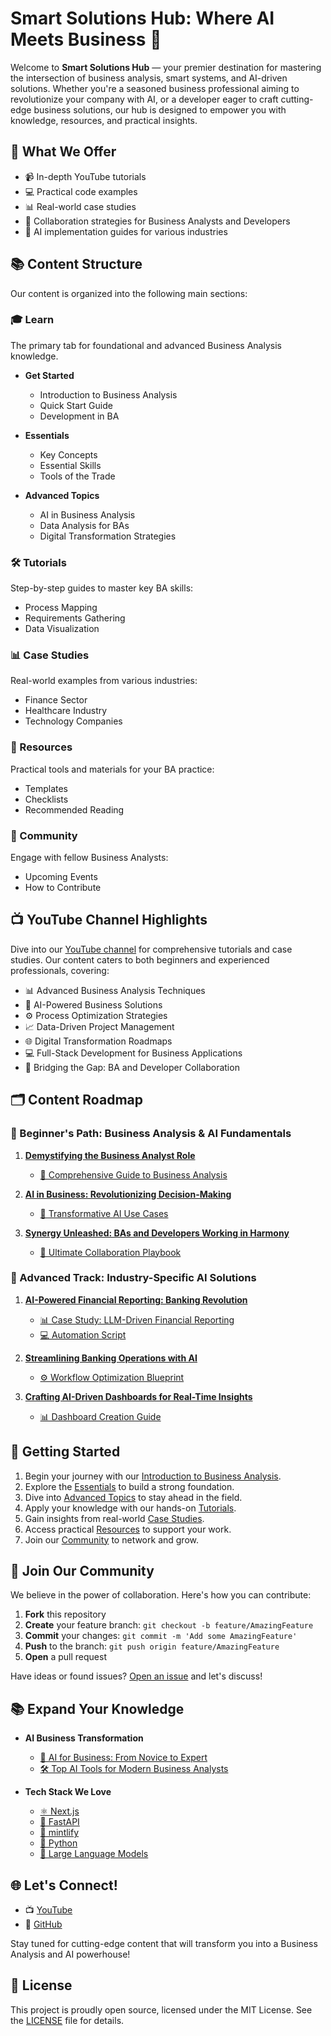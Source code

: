 # Smart Solutions Hub: Where AI Meets Business 🚀

Welcome to **Smart Solutions Hub** — your premier destination for mastering the intersection of business analysis, smart systems, and AI-driven solutions. Whether you're a seasoned business professional aiming to revolutionize your company with AI, or a developer eager to craft cutting-edge business solutions, our hub is designed to empower you with knowledge, resources, and practical insights.

## 🌟 What We Offer

- 📹 In-depth YouTube tutorials
- 💻 Practical code examples
- 📊 Real-world case studies
- 🤝 Collaboration strategies for Business Analysts and Developers
- 🧠 AI implementation guides for various industries

## 📚 Content Structure

Our content is organized into the following main sections:

### 🎓 Learn

The primary tab for foundational and advanced Business Analysis knowledge.

- **Get Started**

  - Introduction to Business Analysis
  - Quick Start Guide
  - Development in BA

- **Essentials**

  - Key Concepts
  - Essential Skills
  - Tools of the Trade

- **Advanced Topics**
  - AI in Business Analysis
  - Data Analysis for BAs
  - Digital Transformation Strategies

### 🛠️ Tutorials

Step-by-step guides to master key BA skills:

- Process Mapping
- Requirements Gathering
- Data Visualization

### 📊 Case Studies

Real-world examples from various industries:

- Finance Sector
- Healthcare Industry
- Technology Companies

### 📁 Resources

Practical tools and materials for your BA practice:

- Templates
- Checklists
- Recommended Reading

### 🤝 Community

Engage with fellow Business Analysts:

- Upcoming Events
- How to Contribute

## 📺 YouTube Channel Highlights

Dive into our [YouTube channel](https://www.youtube.com/@SmartSolutionsBA) for comprehensive tutorials and case studies. Our content caters to both beginners and experienced professionals, covering:

- 📊 Advanced Business Analysis Techniques
- 🤖 AI-Powered Business Solutions
- ⚙️ Process Optimization Strategies
- 📈 Data-Driven Project Management
- 🌐 Digital Transformation Roadmaps
- 💻 Full-Stack Development for Business Applications
- 🤝 Bridging the Gap: BA and Developer Collaboration

## 🗂 Content Roadmap

### 🌱 Beginner's Path: Business Analysis & AI Fundamentals

1. [**Demystifying the Business Analyst Role**](https://youtu.be/LinkToVideo1)

   - [📘 Comprehensive Guide to Business Analysis](/learn/introduction)

2. [**AI in Business: Revolutionizing Decision-Making**](https://youtu.be/LinkToVideo2)

   - [🚀 Transformative AI Use Cases](/case-studies/index)

3. [**Synergy Unleashed: BAs and Developers Working in Harmony**](https://youtu.be/LinkToVideo3)
   - [🤝 Ultimate Collaboration Playbook](resources/collaboration_guide)

### 🚀 Advanced Track: Industry-Specific AI Solutions

1. [**AI-Powered Financial Reporting: Banking Revolution**](https://youtu.be/LinkToVideo4)

   - [📊 Case Study: LLM-Driven Financial Reporting](case-studies/finance)
   - [💻 Automation Script](code/financial_reporting_automation.py)

2. [**Streamlining Banking Operations with AI**](https://youtu.be/LinkToVideo5)

   - [⚙️ Workflow Optimization Blueprint](resources/workflow_optimization)

3. [**Crafting AI-Driven Dashboards for Real-Time Insights**](https://youtu.be/LinkToVideo6)
   - [📊 Dashboard Creation Guide](resources/dashboard_guide)

## 🚀 Getting Started

1. Begin your journey with our [Introduction to Business Analysis](/learn/introduction).
2. Explore the [Essentials](/learn/essentials/concepts) to build a strong foundation.
3. Dive into [Advanced Topics](/learn/advanced/ai-in-ba) to stay ahead in the field.
4. Apply your knowledge with our hands-on [Tutorials](/tutorials/index).
5. Gain insights from real-world [Case Studies](/case-studies/index).
6. Access practical [Resources](/resources/index) to support your work.
7. Join our [Community](https://github.com/waveupHQ/ba-education-hub) to network and grow.

## 🤝 Join Our Community

We believe in the power of collaboration. Here's how you can contribute:

1. **Fork** this repository
2. **Create** your feature branch: `git checkout -b feature/AmazingFeature`
3. **Commit** your changes: `git commit -m 'Add some AmazingFeature'`
4. **Push** to the branch: `git push origin feature/AmazingFeature`
5. **Open** a pull request

Have ideas or found issues? [Open an issue](https://github.com/waveupHQ/ba-education-hub/issues) and let's discuss!

## 📚 Expand Your Knowledge

- **AI Business Transformation**

  - [🌟 AI for Business: From Novice to Expert](#ai_business_beginners)
  - [🛠️ Top AI Tools for Modern Business Analysts](#ai_tools)

- **Tech Stack We Love**
  - [⚛️ Next.js](https://nextjs.org/)
  - [🚀 FastAPI](https://fastapi.tiangolo.com/)
  - [📝 mintlify](https://mintlify.com/)
  - [🐍 Python](https://www.python.org/)
  - [🧠 Large Language Models](https://www.anthropic.com/)

## 🌐 Let's Connect!

- 📺 [YouTube](https://www.youtube.com/@SmartSolutionsBA)
- 🐙 [GitHub](https://github.com/jeblister)

Stay tuned for cutting-edge content that will transform you into a Business Analysis and AI powerhouse!

## 📜 License

This project is proudly open source, licensed under the MIT License. See the [LICENSE](LICENSE) file for details.
